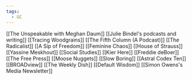 ```yaml
---
tags:
  - GC
---
```


[[The Unspeakable with Meghan Daum]]
[[Julie Bindel's podcasts and writing]]
[[Tracing Woodgrains]]
[[The Fifth Column (A Podcast)]]
[[The Radicalist]]
[[A Sip of Freedom]]
[[Feminine Chaos]]
[[House of Strauss]]
[[Yassine Meskhout]]
[[Social Studies]]
[[Kier Here]]
[[Freddie deBoer]]
[[The Free Press]]
[[Moose Nuggets]]
[[Slow Boring]]
[[Astral Codex Ten]]
[[BROADview]]
[[The Weekly Dish]]
[[Default Wisdom]]
[[Simon Owens's Media Newsletter]]